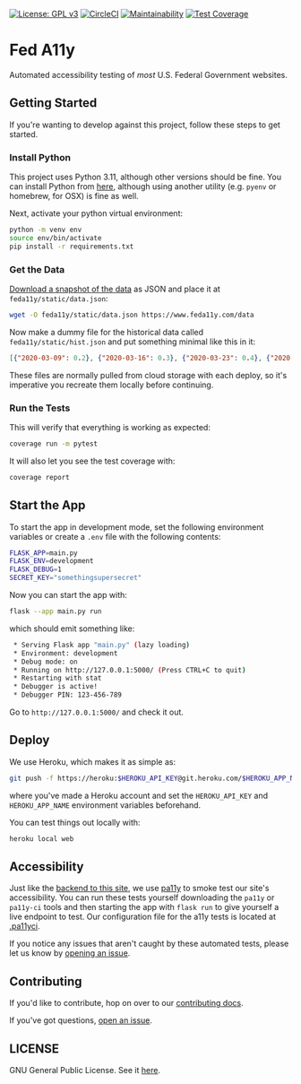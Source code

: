 [![License: GPL v3](https://img.shields.io/badge/License-GPLv3-blue.svg)](https://www.gnu.org/licenses/gpl-3.0)
[![CircleCI](https://circleci.com/gh/csmcallister/fed-a11y.svg?style=svg)](https://circleci.com/gh/csmcallister/fed-a11y)
[![Maintainability](https://api.codeclimate.com/v1/badges/9040ccde83fd2a52af20/maintainability)](https://codeclimate.com/github/csmcallister/fed-a11y/maintainability)
[![Test Coverage](https://api.codeclimate.com/v1/badges/9040ccde83fd2a52af20/test_coverage)](https://codeclimate.com/github/csmcallister/fed-a11y/test_coverage)

# Fed A11y

Automated accessibility testing of *most* U.S. Federal Government websites.

## Getting Started

If you're wanting to develop against this project, follow these steps to get started.

### Install Python

This project uses Python 3.11, although other versions should be fine. You can install Python from [here](https://www.python.org/downloads/), although using another utility (e.g. `pyenv` or homebrew, for OSX) is fine as well.

Next, activate your python virtual environment:

```bash
python -m venv env
source env/bin/activate
pip install -r requirements.txt
```

### Get the Data

[Download a snapshot of the data](https://www.feda11y.com/data) as JSON and place it at `feda11y/static/data.json`:

```bash
wget -O feda11y/static/data.json https://www.feda11y.com/data
```

Now make a dummy file for the historical data called `feda11y/static/hist.json` and put something minimal like this in it:

```json
[{"2020-03-09": 0.2}, {"2020-03-16": 0.3}, {"2020-03-23": 0.4}, {"2020-03-30": 0.5}]
```

These files are normally pulled from cloud storage with each deploy, so it's imperative you recreate them locally before continuing.

### Run the Tests

This will verify that everything is working as expected:

```bash
coverage run -m pytest
```

It will also let you see the test coverage with:

```bash
coverage report
```

## Start the App

To start the app in development mode, set the following environment variables or create a `.env` file with the following contents:

```bash
FLASK_APP=main.py
FLASK_ENV=development
FLASK_DEBUG=1
SECRET_KEY="somethingsupersecret"
```

Now you can start the app with:

```bash
flask --app main.py run
```

which should emit something like:

```bash
 * Serving Flask app "main.py" (lazy loading)
 * Environment: development
 * Debug mode: on
 * Running on http://127.0.0.1:5000/ (Press CTRL+C to quit)
 * Restarting with stat
 * Debugger is active!
 * Debugger PIN: 123-456-789
```

Go to `http://127.0.0.1:5000/` and check it out.

## Deploy

We use Heroku, which makes it as simple as:

```bash
git push -f https://heroku:$HEROKU_API_KEY@git.heroku.com/$HEROKU_APP_NAME.git master
```

where you've made a Heroku account and set the `HEROKU_API_KEY` and `HEROKU_APP_NAME` environment variables beforehand.

You can test things out locally with:

```bash
heroku local web
```

## Accessibility

Just like the [backend to this site](https://github.com/csmcallister/fed-a11y-scan/), we use [pa11y](https://github.com/pa11y/pa11y) to smoke test our site's accessibility. You can run these tests yourself downloading the `pa11y` or `pa11y-ci` tools and then starting the app with `flask run` to give yourself a live endpoint to test. Our configuration file for the a11y tests is located at [.pa11yci](https://github.com/csmcallister/fed-a11y/blob/master/.pa11yci).

If you notice any issues that aren't caught by these automated tests, please let us know by [opening an issue](https://github.com/csmcallister/fed-a11y/issues).

## Contributing

If you'd like to contribute, hop on over to our [contributing docs]((https://github.com/csmcallister/fed-a11y/blob/master/.github/CONTRIBUTING.md)).

If you've got questions, [open an issue](https://github.com/csmcallister/fed-a11y/issues).

## LICENSE

GNU General Public License. See it [here](https://github.com/csmcallister/fed-a11y/blob/master/.github/LICENSE).

